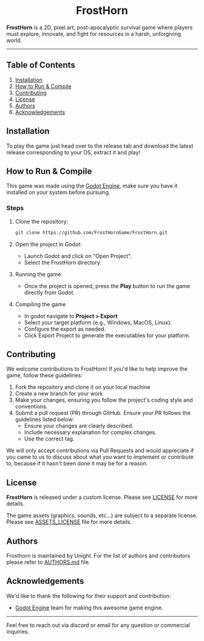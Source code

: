 <h1 align="center">FrostHorn</h1>

**FrostHorn** is a 2D, pixel art, post-apocalyptic survival game where players must explore, innovate, and fight for resources in a harsh, unforgiving world.

---
## Table of Contents

1. [Installation](#installation)
2. [How to Run & Compile](#how-to-run--compile)
3. [Contributing](#contributing)
4. [License](#license)
5. [Authors](#authors)
6. [Acknowledgements](#acknowledgements)


## Installation

To play the game just head over to the release tab and download the latest release corresponding to your OS, extract it and play!

## How to Run & Compile
This game was made using the [Godot Engine](https://godotengine.org/), make sure you have it installed on your system before pursuing.

### Steps

1. Clone the repository:
   ```bash
   git clone https://github.com/FrostHornGame/FrostHorn.git
   ```

2. Open the project in Godot:
    - Launch Godot and click on "Open Project".
    - Select the FrostHorn directory.

3. Running the game:
    - Once the project is opened, press the **Play** button to run the game directly from Godot.

4. Compiling the game
    - In godot navigate to **Project > Export**
    - Select your target platform (e.g., Windows, MacOS, Linux).
    - Configure the export as needed.
    - Click Export Project to generate the executables for your platform.

## Contributing

We welcome contributions to FrostHorn! If you'd like to help improve the game, follow these guidelines:
1. Fork the repository and clone it on your local machine
2. Create a new branch for your work
3. Make your changes, ensuring you follow the project's coding style and conventions.
4. Submit a pull request (PR) through GitHub. Ensure your PR follows the guidelines listed below:
    - Ensure your changes are clearly described.
    - Include necessary explanation for complex changes.
    - Use the correct tag.

We will only accept contributions via Pull Requests and would appreciate if you came to us to discuss about what you want to implement or contribute to, because if it hasn't been done it may be for a reason.

## License

**FrostHorn** is released under a custom license. Please see [LICENSE](./LICENSE.md) for more details.

The game assets (graphics, sounds, etc...) are subject to a separate license. Please see [ASSETS_LICENSE](./ASSETS_LICENSE.md) file for more details.

## Authors
Frosthorn is maintained by Unight. For the list of authors and contributors please refer to [AUTHORS.md](./AUTHORS.md) file.

## Acknowledgements
We'd like to thank the following for their support and contribution:
- [Godot Engine](https://godotengine.org/) team for making this awesome game engine.

---
Feel free to reach out via discord or email for any question or commercial inquiries.

